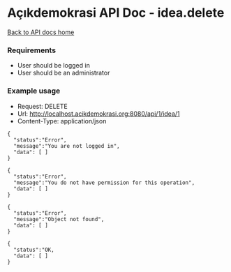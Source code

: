 # Açıkdemokrasi API Doc - idea.delete

[Back to API docs home](Home)

### Requirements
- User should be logged in
- User should be an administrator

### Example usage

- Request: DELETE
- Url: http://localhost.acikdemokrasi.org:8080/api/1/idea/1
- Content-Type: application/json

```
{
  "status":"Error",
  "message":"You are not logged in",
  "data": [ ]
}
```
```
{
  "status":"Error",
  "message":"You do not have permission for this operation",
  "data": [ ]
}
```

```
{
  "status":"Error",
  "message":"Object not found",
  "data": [ ]
}
```
```
{
  "status":"OK,
  "data": [ ]
}
```